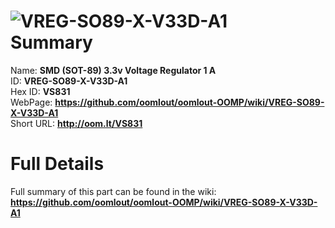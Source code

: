 
![VREG-SO89-X-V33D-A1](https://github.com/oomlout/oomlout-OOMP/blob/master/parts/VREG-SO89-X-V33D-A1/VREG-SO89-X-V33D-A1_420.jpg)   
Summary
=================
  
Name: __SMD (SOT-89) 3.3v Voltage Regulator 1 A__    
ID: __VREG-SO89-X-V33D-A1__   
Hex ID: __VS831__   
WebPage: __https://github.com/oomlout/oomlout-OOMP/wiki/VREG-SO89-X-V33D-A1__   
Short URL: __http://oom.lt/VS831__   

Full Details
==========================
Full summary of this part can be found in the wiki:   
__https://github.com/oomlout/oomlout-OOMP/wiki/VREG-SO89-X-V33D-A1__    

